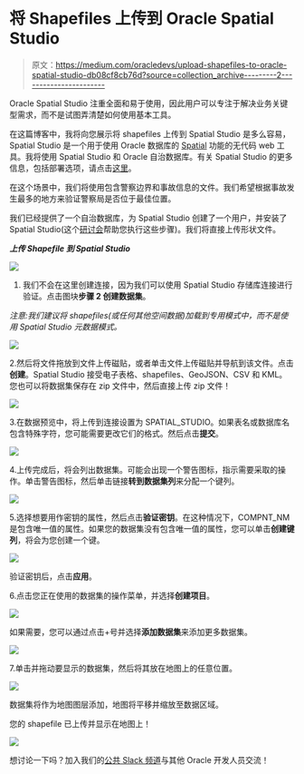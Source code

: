 # 将 Shapefiles 上传到 Oracle Spatial Studio

> 原文：<https://medium.com/oracledevs/upload-shapefiles-to-oracle-spatial-studio-db08cf8cb76d?source=collection_archive---------2----------------------->

Oracle Spatial Studio 注重全面和易于使用，因此用户可以专注于解决业务关键型需求，而不是试图弄清楚如何使用基本工具。

在这篇博客中，我将向您展示将 shapefiles 上传到 Spatial Studio 是多么容易，Spatial Studio 是一个用于使用 Oracle 数据库的 [Spatial](https://www.oracle.com/database/spatial/) 功能的无代码 web 工具。我将使用 Spatial Studio 和 Oracle 自治数据库。有关 Spatial Studio 的更多信息，包括部署选项，请点击[这里](https://www.oracle.com/database/technologies/spatial-studio/get-started.html)。

在这个场景中，我们将使用包含警察边界和事故信息的文件。我们希望根据事故发生最多的地方来验证警察局是否位于最佳位置。

我们已经提供了一个自治数据库，为 Spatial Studio 创建了一个用户，并安装了 Spatial Studio(这个[研讨会](https://apexapps.oracle.com/pls/apex/dbpm/r/livelabs/view-workshop?wid=778&clear=180&session=111366777721822)帮助您执行这些步骤)。我们将直接上传形状文件。

***上传 Shapefile 到 Spatial Studio***

![](img/269bc6f45f2eb44e5edc9fb9f1f51991.png)

1.  我们不会在这里创建连接，因为我们可以使用 Spatial Studio 存储库连接进行验证。点击图块**步骤 2 创建数据集**。

*注意:我们建议将 shapefiles(或任何其他空间数据)加载到专用模式中，而不是使用 Spatial Studio 元数据模式。*

![](img/f194ca6e6a58c0d66afd93437b1fd0fa.png)

2.然后将文件拖放到文件上传磁贴，或者单击文件上传磁贴并导航到该文件。点击 **创建**。Spatial Studio 接受电子表格、shapefiles、GeoJSON、CSV 和 KML。您也可以将数据集保存在 zip 文件中，然后直接上传 zip 文件！

![](img/1b46721cf655fad846560545949680f1.png)

3.在数据预览中，将上传到连接设置为 SPATIAL_STUDIO。如果表名或数据库名包含特殊字符，您可能需要更改它们的格式。然后点击**提交**。

![](img/a3b04f992abef2bf673b51325dac129e.png)

4.上传完成后，将会列出数据集。可能会出现一个警告图标，指示需要采取的操作。单击警告图标，然后单击链接**转到数据集列**来分配一个键列。

![](img/5515cf9e63d145f5f218beb3d24d1a58.png)

5.选择想要用作密钥的属性，然后点击**验证密钥**。在这种情况下，COMPNT_NM 是包含唯一值的属性。如果您的数据集没有包含唯一值的属性，您可以单击**创建键列**，将会为您创建一个键。

![](img/9c453d2ddb0e0acdf759a52015498f8f.png)

验证密钥后，点击**应用**。

6.点击您正在使用的数据集的操作菜单，并选择**创建项目**。

![](img/016de73b5f3369ec501d223e9fb1d400.png)

如果需要，您可以通过点击+号并选择**添加数据集**来添加更多数据集。

![](img/69485539285f62d6970b00bf5e59652b.png)

7.单击并拖动要显示的数据集，然后将其放在地图上的任意位置。

![](img/0a61fdf1ee352cc72ef73501ce2232e2.png)

数据集将作为地图图层添加，地图将平移并缩放至数据区域。

您的 shapefile 已上传并显示在地图上！

![](img/7da3d1b824a5948ad4e067b6ad20c04b.png)

想讨论一下吗？加入我们的[公共 Slack 频道](https://bit.ly/devrel_slack)与其他 Oracle 开发人员交流！